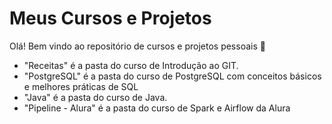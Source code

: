 # Meus Cursos e Projetos 

Olá! Bem vindo ao repositório de cursos e projetos pessoais :wave:

 - "Receitas" é a pasta do curso de Introdução ao GIT.
 - "PostgreSQL" é a pasta do curso de PostgreSQL com conceitos básicos e melhores práticas de SQL
 - "Java" é a pasta do curso de Java.
 - "Pipeline - Alura" é a pasta do curso de Spark e Airflow da Alura
